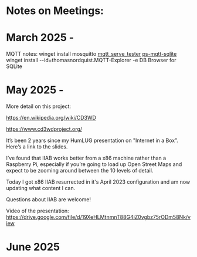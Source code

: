 # Notes on Meetings:

# March 2025 -

MQTT notes:
  winget install mosquitto
  [mqtt_serve_tester](https://github.com/mrdatawolf/mqtt_serve_tester)
  [ps-mqtt-sqlite](https://github.com/mrdatawolf/ps-mqtt-sqlite)
  winget install --id=thomasnordquist.MQTT-Explorer -e
  DB Browser for SQLite
  
# May 2025 -

More detail on this project:

https://en.wikipedia.org/wiki/CD3WD

https://www.cd3wdproject.org/

It’s been 2 years since my HumLUG presentation on "Internet in a Box”. Here’s a link to the slides. 

I’ve found that IIAB works better from a x86 machine rather than a Raspberry Pi, especially if you’re going to load up Open Street Maps and expect to be zooming around between the 10 levels of detail.

Today I got x86 IIAB resurrected  in it's April 2023 configuration and am now updating what content I can.

Questions about IIAB are welcome!

Video of the presentation:
https://drive.google.com/file/d/19XeHLMtnmnT88G4iZ0vgbz75rODm58Nk/view

# June 2025